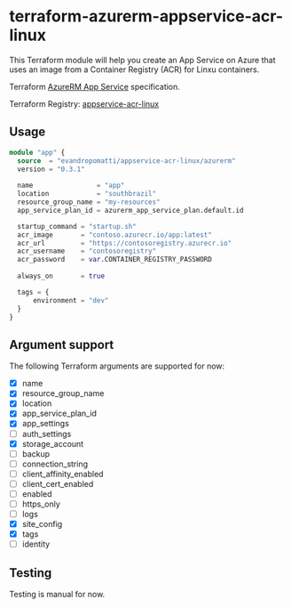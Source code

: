 # terraform-azurerm-appservice-acr-linux

This Terraform module will help you create an App Service on Azure that uses an image from a Container Registry (ACR) for Linxu containers.

Terraform [AzureRM App Service](https://www.terraform.io/docs/providers/azurerm/r/app_service.html) specification.

Terraform Registry: [appservice-acr-linux](https://registry.terraform.io/modules/evandropomatti/appservice-acr-linux/azurerm)

## Usage

```terraform
module "app" {
  source  = "evandropomatti/appservice-acr-linux/azurerm"
  version = "0.3.1"
  
  name                = "app"
  location            = "southbrazil"
  resource_group_name = "my-resources"
  app_service_plan_id = azurerm_app_service_plan.default.id

  startup_command = "startup.sh"
  acr_image       = "contoso.azurecr.io/app:latest"
  acr_url         = "https://contosoregistry.azurecr.io" 
  acr_username    = "contosoregistry"
  acr_password    = var.CONTAINER_REGISTRY_PASSWORD
  
  always_on       = true

  tags = {
      environment = "dev"
  }
}

```

## Argument support

The following Terraform arguments are supported for now:

- [x] name
- [x] resource_group_name
- [x] location
- [x] app_service_plan_id
- [x] app_settings
- [ ] auth_settings
- [x] storage_account
- [ ] backup
- [ ] connection_string
- [ ] client_affinity_enabled
- [ ] client_cert_enabled
- [ ] enabled
- [ ] https_only
- [ ] logs
- [x] site_config
- [x] tags
- [ ] identity

## Testing

Testing is manual for now.